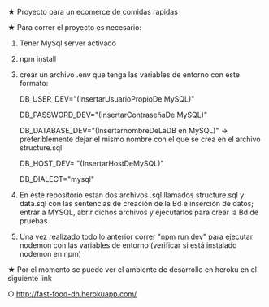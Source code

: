 ★ Proyecto para un ecomerce de comidas rapidas

★ Para correr el proyecto es necesario:
1. Tener MySql server activado 
2. npm install
3. crear un archivo .env que tenga las variables de entorno con este formato:
   
    DB_USER_DEV="(InsertarUsuarioPropioDe MySQL)"
    
    DB_PASSWORD_DEV="(InsertarContraseñaDe MySQL)"
    
    DB_DATABASE_DEV="(InsertarnombreDeLaDB en MySQL)" -> preferiblemente dejar el mismo nombre con el que se crea en el archivo structure.sql
    
    DB_HOST_DEV= "(InsertarHostDeMySQL)"
    
    DB_DIALECT="mysql"
    
4. En éste repositorio estan dos archivos .sql llamados structure.sql y data.sql con las sentencias de creación de la Bd e inserción de datos; entrar a MYSQL, abrir dichos archivos y ejecutarlos para crear la Bd de pruebas
5. Una vez realizado todo lo anterior correr "npm run dev" para ejecutar nodemon con las variables de entorno (verificar si está instalado nodemon en npm)


★ Por el momento se puede ver el ambiente de desarrollo en heroku en el siguiente link

○ http://fast-food-dh.herokuapp.com/
